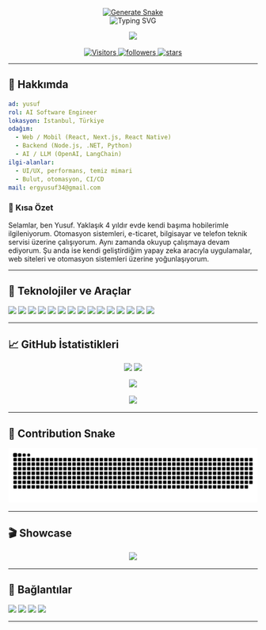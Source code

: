 <!--
Bu, GitHub profiliniz için modern ve göz alıcı bir README şablonudur.
Kullanım: Bu repo adını GitHub kullanıcı adınızla birebir aynı olacak şekilde oluşturun (örn. github.com/<kullanici-adi>/<kullanici-adi>). Aşağıdaki PLACEHOLDER alanlarını doldurun.
-->

<p align="center">
  <a href="https://github.com/yuefdev/yuefdev/actions/workflows/snake.yml">
    <img src="https://github.com/yuefdev/yuefdev/actions/workflows/snake.yml/badge.svg" alt="Generate Snake" />
  </a>
  <br/>
  <img src="https://readme-typing-svg.demolab.com?font=Inter&weight=700&size=32&duration=2500&pause=700&color=00D1B2&center=true&vCenter=true&repeat=true&width=800&lines=Merhaba%2C+ben+%F0%9F%91%8B+yuefdev;Full-Stack+%2F+Mobile+%2F+AI+merakl%C4%B1s%C4%B1;Temiz+kod%2C+tasar%C4%B1m+ve+performans!" alt="Typing SVG" />
</p>

<p align="center">
  <img src="https://media.giphy.com/media/3o7aCTfyhYawdOXcFW/giphy.gif" width="80" />
</p>

<p align="center">
  <a href="#">
  <img alt="Visitors" src="https://komarev.com/ghpvc/?username=yuefdev&style=for-the-badge&color=0ea5e9&label=PROFILE+VIEWS" />
  </a>
  <a href="https://github.com/yuefdev?tab=followers">
    <img alt="followers" src="https://img.shields.io/github/followers/yuefdev?label=FOLLOWERS&style=for-the-badge&color=22c55e" />
  </a>
  <a href="https://github.com/yuefdev?tab=repositories">
    <img alt="stars" src="https://img.shields.io/github/stars/yuefdev?affiliations=OWNER&style=for-the-badge&color=f59e0b" />
  </a>
</p>

---

## 🚀 Hakkımda

```yaml
ad: yusuf
rol: AI Software Engineer
lokasyon: İstanbul, Türkiye
odağım:
  - Web / Mobil (React, Next.js, React Native)
  - Backend (Node.js, .NET, Python)
  - AI / LLM (OpenAI, LangChain)
ilgi-alanlar:
  - UI/UX, performans, temiz mimari
  - Bulut, otomasyon, CI/CD
mail: ergyusuf34@gmail.com
```

### 📝 Kısa Özet

Selamlar, ben Yusuf. Yaklaşık 4 yıldır evde kendi başıma hobilerimle ilgileniyorum. Otomasyon sistemleri, e-ticaret, bilgisayar ve telefon teknik servisi üzerine çalışıyorum. Aynı zamanda okuyup çalışmaya devam ediyorum. Şu anda ise kendi geliştirdiğim yapay zeka aracıyla uygulamalar, web siteleri ve otomasyon sistemleri üzerine yoğunlaşıyorum.

---

## 🧰 Teknolojiler ve Araçlar

<p>
  <!-- Diller -->
  <img src="https://img.shields.io/badge/JavaScript-323330?style=for-the-badge&logo=javascript&logoColor=F7DF1E" />
  <img src="https://img.shields.io/badge/TypeScript-3178C6?style=for-the-badge&logo=typescript&logoColor=white" />
  <img src="https://img.shields.io/badge/Python-3776AB?style=for-the-badge&logo=python&logoColor=white" />
  <img src="https://img.shields.io/badge/C%23-239120?style=for-the-badge&logo=c-sharp&logoColor=white" />
  <!-- Frontend -->
  <img src="https://img.shields.io/badge/React-20232A?style=for-the-badge&logo=react&logoColor=61DAFB" />
  <img src="https://img.shields.io/badge/Next.js-000000?style=for-the-badge&logo=nextdotjs&logoColor=white" />
  <img src="https://img.shields.io/badge/TailwindCSS-06B6D4?style=for-the-badge&logo=tailwindcss&logoColor=white" />
  <!-- Backend & DevOps -->
  <img src="https://img.shields.io/badge/Node.js-339933?style=for-the-badge&logo=nodedotjs&logoColor=white" />
  <img src="https://img.shields.io/badge/.NET-512BD4?style=for-the-badge&logo=dotnet&logoColor=white" />
  <img src="https://img.shields.io/badge/Express-000000?style=for-the-badge&logo=express&logoColor=white" />
  <img src="https://img.shields.io/badge/Docker-2496ED?style=for-the-badge&logo=docker&logoColor=white" />
  <img src="https://img.shields.io/badge/GitHub%20Actions-2088FF?style=for-the-badge&logo=githubactions&logoColor=white" />
  <!-- Veritabanı & Bulut -->
  <img src="https://img.shields.io/badge/PostgreSQL-4169E1?style=for-the-badge&logo=postgresql&logoColor=white" />
  <img src="https://img.shields.io/badge/Redis-DC382D?style=for-the-badge&logo=redis&logoColor=white" />
  <img src="https://img.shields.io/badge/Azure-0078D4?style=for-the-badge&logo=microsoftazure&logoColor=white" />
</p>

---

## 📈 GitHub İstatistikleri

<p align="center">
  <img height="165" src="https://github-readme-stats.vercel.app/api?username=yuefdev&show_icons=true&theme=tokyonight&hide_border=true&custom_title=GitHub%20Stats" />
  <img height="165" src="https://github-readme-stats.vercel.app/api/top-langs/?username=yuefdev&layout=compact&theme=tokyonight&hide_border=true" />
</p>

<p align="center">
  <img src="https://github-readme-streak-stats.herokuapp.com?user=yuefdev&theme=tokyonight&hide_border=true" />
</p>

<p align="center">
  <a href="https://github-profile-trophy.vercel.app/?username=yuefdev&theme=algolia&margin-w=10&margin-h=10">
    <img src="https://github-profile-trophy.vercel.app/?username=yuefdev&theme=algolia&no-bg=true&no-frame=true&column=7" />
  </a>
</p>

---

## 🐍 Contribution Snake

<p align="center">
  <picture>
    <source media="(prefers-color-scheme: dark)" srcset="https://raw.githubusercontent.com/yuefdev/yuefdev/output/github-contribution-grid-snake-dark.svg" />
    <img alt="snake" src="https://raw.githubusercontent.com/yuefdev/yuefdev/output/github-contribution-grid-snake.svg" />
  </picture>
</p>

---

## 🎬 Showcase

<p align="center">
  <img src="https://media.giphy.com/media/26tn33aiTi1jkl6H6/giphy.gif" width="400" />
</p>

---

## 🔗 Bağlantılar

<p>
  <a href="https://github.com/yuefdev" target="_blank"><img src="https://img.shields.io/badge/GitHub-181717?style=for-the-badge&logo=github&logoColor=white" /></a>
  <a href="https://www.linkedin.com/in/yusuf-efe-ergino%C4%9Flu-b14512336/" target="_blank"><img src="https://img.shields.io/badge/LinkedIn-0A66C2?style=for-the-badge&logo=linkedin&logoColor=white" /></a>
  <a href="https://instagram.com/sonfeciaraba" target="_blank"><img src="https://img.shields.io/badge/Instagram-E4405F?style=for-the-badge&logo=instagram&logoColor=white" /></a>
  <a href="mailto:ergyusuf34@gmail.com"><img src="https://img.shields.io/badge/Email-EA4335?style=for-the-badge&logo=gmail&logoColor=white" /></a>
</p>

---

<!-- Kullanım ve kurulum rehberi istek üzerine kaldırıldı. -->
